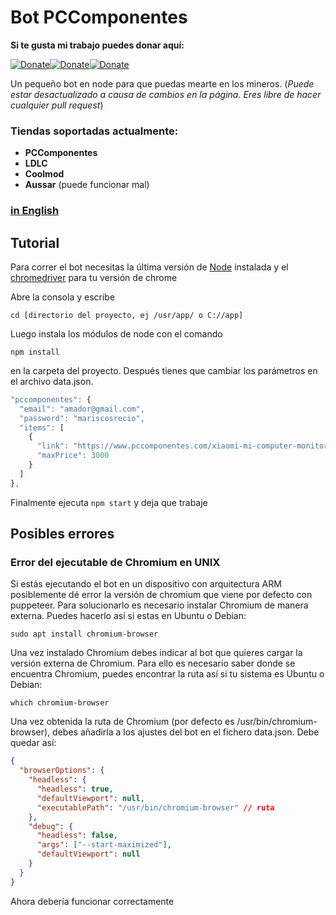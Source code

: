 # Bot PCComponentes

**Si te gusta mi trabajo puedes donar aquí:**

[![Donate](https://img.shields.io/badge/Donate-PayPal-blue.svg)](https://www.paypal.com/paypalme/paucolome)[![Donate](https://img.shields.io/badge/BitCoin-bc1q7dwjlknyvwv4s4hr7gmzje96awv5s47hys38xq-yellow)](https://link.trustwallet.com/send?coin=0&address=bc1q7dwjlknyvwv4s4hr7gmzje96awv5s47hys38xq)[![Donate](https://img.shields.io/badge/NANO-nano_3t6mahppbnjg43b3ri6z4ywt5hhtdkf9cpgnny19uonptg8a5sabkfgj4fw9-9cf)](https://link.trustwallet.com/send?coin=165&address=nano_3t6mahppbnjg43b3ri6z4ywt5hhtdkf9cpgnny19uonptg8a5sabkfgj4fw9)

Un pequeño bot en node para que puedas mearte en los mineros. (_Puede estar desactualizado a causa de cambios en la página. Eres libre de hacer cualquier pull request_)

### Tiendas soportadas actualmente:

- **PCComponentes**
- **LDLC**
- **Coolmod**
- **Aussar** (puede funcionar mal)

### [in English](https://github.com/elpatronaco/pccomponentes-buy-bot/blob/master/readme.md)

## Tutorial

Para correr el bot necesitas la última versión de [Node](https://nodejs.org/es/download/) instalada y el [chromedriver](https://chromedriver.chromium.org/getting-started) para tu versión de chrome

Abre la consola y escribe

```console
cd [directorio del proyecto, ej /usr/app/ o C://app]
```

Luego instala los módulos de node con el comando

```console
npm install
```

en la carpeta del proyecto. Después tienes que cambiar los parámetros en el archivo data.json.

```javascript
"pccomponentes": {
  "email": "amador@gmail.com",
  "password": "mariscosrecio",
  "items": [
    {
      "link": "https://www.pccomponentes.com/xiaomi-mi-computer-monitor-light-bar?gclid=Cj0KCQiAhP2BBhDdARIsAJEzXlFGPt39wcTtyjo0deaBkYmMFp7w0uHrSrSwFlMSCJzVJIUCZZYrQs0aAvfzEALw_wcB&",
      "maxPrice": 3000
    }
  ]
},
```

Finalmente ejecuta `npm start` y deja que trabaje

## Posibles errores

### Error del ejecutable de Chromium en UNIX

Si estás ejecutando el bot en un dispositivo con arquitectura ARM posiblemente dé error la versión de chromium que viene por defecto con puppeteer. Para solucionarlo es necesario instalar Chromium de manera externa. Puedes hacerlo así si estas en Ubuntu o Debian:

```
sudo apt install chromium-browser
```

Una vez instalado Chromium debes indicar al bot que quieres cargar la versión externa de Chromium. Para ello es necesario saber donde se encuentra Chromium, puedes encontrar la ruta así si tu sistema es Ubuntu o Debian:

```
which chromium-browser
```

Una vez obtenida la ruta de Chromium (por defecto es /usr/bin/chromium-browser), debes añadirla a los ajustes del bot en el fichero data.json. Debe quedar así:

```json
{
  "browserOptions": {
    "headless": {
      "headless": true,
      "defaultViewport": null,
      "executablePath": "/usr/bin/chromium-browser" // ruta
    },
    "debug": {
      "headless": false,
      "args": ["--start-maximized"],
      "defaultViewport": null
    }
  }
}
```

Ahora debería funcionar correctamente

